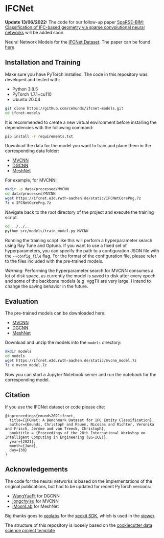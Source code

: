 IFCNet
==============================
**Update 13/06/2022:** The code for our follow-up paper [SpaRSE-BIM: Classification of IFC-based geometry via sparse convolutional neural networks](https://doi.org/10.1016/j.aei.2022.101641) will be added soon.

Neural Network Models for the [IFCNet Dataset](https://ifcnet.e3d.rwth-aachen.de/). The paper can be found [here](https://arxiv.org/abs/2106.09712).

## Installation and Training

Make sure you have PyTorch installed. The code in this repository was developed and tested with:

* Python 3.8.5
* PyTorch 1.7.1+cu110
* Ubuntu 20.04

```bash
git clone https://github.com/cemunds/ifcnet-models.git
cd ifcnet-models
```

It is recommended to create a new virtual environment before installing the dependencies with the following command:

```bash
pip install -r requirements.txt
```

Download the data for the model you want to train and place them in the corresponding data folder:

* [MVCNN](https://ifcnet.e3d.rwth-aachen.de/static/IFCNetCorePng.7z)
* [DGCNN](https://ifcnet.e3d.rwth-aachen.de/static/IFCNetCorePly.7z)
* [MeshNet](https://ifcnet.e3d.rwth-aachen.de/static/IFCNetCoreNpz.7z)

For example, for MVCNN:
```bash
mkdir -p data/processed/MVCNN
cd data/processed/MVCNN
wget https://ifcnet.e3d.rwth-aachen.de/static/IFCNetCorePng.7z
7z x IFCNetCorePng.7z
```

Navigate back to the root directory of the project and execute the training script.
```bash
cd ../../..
python src/models/train_model.py MVCNN
```
Running the training script like this will perform a hyperparameter search using Ray Tune and Optuna. If you want to use a fixed set of hyperparameters, you can specify the path to a configuration JSON file with the `--config_file` flag. For the format of the configuration file, please refer to the files included with the pre-trained models.

*Warning:* Performing the hyperparameter search for MVCNN consumes a lot of disk space, as currently the model is saved to disk after every epoch and some of the backbone models (e.g. vgg11) are very large. I intend to change the saving behavior in the future.

## Evaluation

The pre-trained models can be downloaded here:
* [MVCNN](https://ifcnet.e3d.rwth-aachen.de/static/mvcnn_model.7z)
* [DGCNN](https://ifcnet.e3d.rwth-aachen.de/static/dgcnn_model.7z)
* [MeshNet](https://ifcnet.e3d.rwth-aachen.de/static/meshnet_model.7z)

Download and unzip the models into the `models` directory:

```bash
mkdir models
cd models
wget https://ifcnet.e3d.rwth-aachen.de/static/mvcnn_model.7z
7z x mvcnn_model.7z
```
Now you can start a Jupyter Notebook server and run the notebook for the corresponding model.

## Citation
If you use the IFCNet dataset or code please cite:
```
@inproceedings{emunds2021ifcnet,
  title={IFCNet: A Benchmark Dataset for IFC Entity Classification},
  author={Emunds, Christoph and Pauen, Nicolas and Richter, Veronika and Frisch, Jérôme and van Treeck, Christoph},
  booktitle = {Proceedings of the 28th International Workshop on Intelligent Computing in Engineering (EG-ICE)},
  year={2021},
  month={June},
  day={30}
}
```

## Acknowledgements
The code for the neural networks is based on the implementations of the original publications, but had to be updated for recent PyTorch versions:
* [WangYueFt](https://github.com/WangYueFt/dgcnn) for DGCNN
* [jongchyisu](https://github.com/jongchyisu/mvcnn_pytorch) for MVCNN
* [iMoonLab](https://github.com/iMoonLab/MeshNet) for MeshNet

Big thanks goes to [xeolabs](https://github.com/xeolabs) for the [xeokit SDK](https://github.com/xeokit/xeokit-sdk), which is used in the [viewer](https://ifcnet.e3d.rwth-aachen.de/).

The structure of this repository is loosely based on the [cookiecutter data science project template](https://drivendata.github.io/cookiecutter-data-science/)
